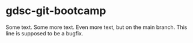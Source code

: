 # gdsc-git-bootcamp
Some text.
Some more text.
Even more text, but on the main branch.
This line is supposed to be a bugfix.
